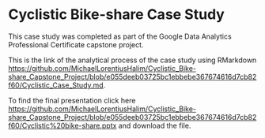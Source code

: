 # Cyclistic Bike-share Case Study

This case study was completed as part of the Google Data Analytics Professional Certificate capstone project.

This is the link of the analytical process of the case study using RMarkdown <https://github.com/MichaelLorentiusHalim/Cyclistic_Bike-share_Capstone_Project/blob/e055deeb03725bc1ebbebe367674616d7cb82f60/Cyclistic_Case_Study.md>.

To find the final presentation click here <https://github.com/MichaelLorentiusHalim/Cyclistic_Bike-share_Capstone_Project/blob/e055deeb03725bc1ebbebe367674616d7cb82f60/Cyclistic%20bike-share.pptx> and download the file.
